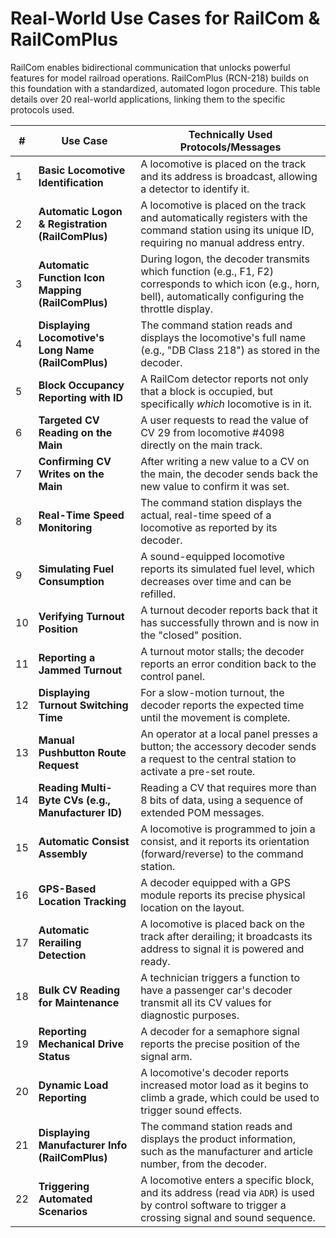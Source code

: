 # Real-World Use Cases for RailCom & RailComPlus

RailCom enables bidirectional communication that unlocks powerful features for model railroad operations. RailComPlus (RCN-218) builds on this foundation with a standardized, automated logon procedure. This table details over 20 real-world applications, linking them to the specific protocols used.

| # | Use Case | Technically Used Protocols/Messages |
|---|---|---|
| 1 | **Basic Locomotive Identification** | A locomotive is placed on the track and its address is broadcast, allowing a detector to identify it. | `RailCom ADR` |
| 2 | **Automatic Logon & Registration (RailComPlus)** | A locomotive is placed on the track and automatically registers with the command station using its unique ID, requiring no manual address entry. | `RailComPlus Logon Procedure (ID15, ID13)` |
| 3 | **Automatic Function Icon Mapping (RailComPlus)** | During logon, the decoder transmits which function (e.g., F1, F2) corresponds to which icon (e.g., horn, bell), automatically configuring the throttle display. | `RailComPlus Data Space 4 (Icon Assignment)` |
| 4 | **Displaying Locomotive's Long Name (RailComPlus)** | The command station reads and displays the locomotive's full name (e.g., "DB Class 218") as stored in the decoder. | `RailComPlus Data Space 5 (Long Name)` |
| 5 | **Block Occupancy Reporting with ID** | A RailCom detector reports not only that a block is occupied, but specifically *which* locomotive is in it. | `RailCom ADR` |
| 6 | **Targeted CV Reading on the Main** | A user requests to read the value of CV 29 from locomotive #4098 directly on the main track. | `RailCom POM` |
| 7 | **Confirming CV Writes on the Main** | After writing a new value to a CV on the main, the decoder sends back the new value to confirm it was set. | `RailCom POM` |
| 8 | **Real-Time Speed Monitoring** | The command station displays the actual, real-time speed of a locomotive as reported by its decoder. | `RailCom DYN` (Dynamic State) |
| 9 | **Simulating Fuel Consumption** | A sound-equipped locomotive reports its simulated fuel level, which decreases over time and can be refilled. | `RailCom DYN` |
| 10 | **Verifying Turnout Position** | A turnout decoder reports back that it has successfully thrown and is now in the "closed" position. | `RailCom STAT1`, `STAT4` (Accessory State) |
| 11 | **Reporting a Jammed Turnout** | A turnout motor stalls; the decoder reports an error condition back to the control panel. | `RailCom ERROR` (Error Reporting) |
| 12 | **Displaying Turnout Switching Time** | For a slow-motion turnout, the decoder reports the expected time until the movement is complete. | `RailCom TIME` (Time Reporting) |
| 13 | **Manual Pushbutton Route Request** | An operator at a local panel presses a button; the accessory decoder sends a request to the central station to activate a pre-set route. | `RailCom SRQ` (Service Request) |
| 14 | **Reading Multi-Byte CVs (e.g., Manufacturer ID)** | Reading a CV that requires more than 8 bits of data, using a sequence of extended POM messages. | `RailCom XPOM` (Extended Program on Main) |
| 15 | **Automatic Consist Assembly** | A locomotive is programmed to join a consist, and it reports its orientation (forward/reverse) to the command station. | `RailCom Info1` |
| 16 | **GPS-Based Location Tracking** | A decoder equipped with a GPS module reports its precise physical location on the layout. | `RailCom EXT` (Extended Information) |
| 17 | **Automatic Rerailing Detection** | A locomotive is placed back on the track after derailing; it broadcasts its address to signal it is powered and ready. | `RailCom Rerailing` |
| 18 | **Bulk CV Reading for Maintenance** | A technician triggers a function to have a passenger car's decoder transmit all its CV values for diagnostic purposes. | `RailCom CV-Car` |
| 19 | **Reporting Mechanical Drive Status** | A decoder for a semaphore signal reports the precise position of the signal arm. | `RailCom STAT2` |
| 20 | **Dynamic Load Reporting** | A locomotive's decoder reports increased motor load as it begins to climb a grade, which could be used to trigger sound effects. | `RailCom DYN` |
| 21 | **Displaying Manufacturer Info (RailComPlus)** | The command station reads and displays the product information, such as the manufacturer and article number, from the decoder. | `RailComPlus Data Space 6 (Product Information)` |
| 22 | **Triggering Automated Scenarios** | A locomotive enters a specific block, and its address (read via `ADR`) is used by control software to trigger a crossing signal and sound sequence. | `RailCom ADR` |
